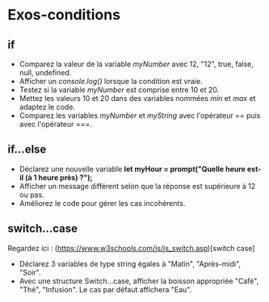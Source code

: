 # Exos-conditions

## if

- Comparez la valeur de la variable *myNumber* avec 12, "12", true, false, null, undefined.
- Afficher un *console.log()* lorsque la condition est vraie.
- Testez si la variable *myNumber* est comprise entre 10 et 20.
- Mettez les valeurs 10 et 20 dans des variables nommées *min* et *max* et adaptez le code.
- Comparez les variables *myNumber* et *myString* avec l'opérateur == puis avec l'opérateur ===.

## if...else

- Déclarez une nouvelle variable **let myHour = prompt("Quelle heure est-il (à 1 heure près) ?");**
- Afficher un message différent selon que la réponse est supérieure à 12 ou pas.
- Améliorez le code pour gérer les cas incohérents.

## switch...case

Regardez ici : (https://www.w3schools.com/js/js_switch.asp)[switch case]

- Déclarez 3 variables de type string égales à "Matin", "Après-midi", "Soir".
- Avec une structure Switch...case, afficher la boisson appropriée "Café", "Thé", "Infusion". Le cas par défaut affichera "Eau".
